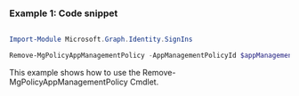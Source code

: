 ### Example 1: Code snippet

```powershell

Import-Module Microsoft.Graph.Identity.SignIns

Remove-MgPolicyAppManagementPolicy -AppManagementPolicyId $appManagementPolicyId

```
This example shows how to use the Remove-MgPolicyAppManagementPolicy Cmdlet.

